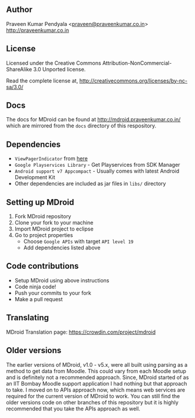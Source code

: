 Author
----------------------
Praveen Kumar Pendyala <<praveen@praveenkumar.co.in>><br>
http://praveenkumar.co.in


License
----------------------
Licensed under the Creative Commons Attribution-NonCommercial-ShareAlike 3.0 
Unported license.

Read the complete license at,
http://creativecommons.org/licenses/by-nc-sa/3.0/


Docs
----------------------
The docs for MDroid can be found at http://mdroid.praveenkumar.co.in/ which are mirrored from the ```docs``` directory of this respository.


Dependencies
-----------------
- ```ViewPagerIndicator``` from [here][1]
- ```Google Playservices Library``` - Get Playservices from SDK Manager
- ```Android support v7 Appcompact``` - Usually comes with latest Android Development Kit
- Other dependencies are included as jar files in ```libs/``` directory


Setting up MDroid
----------------------
1. Fork MDroid repository
2. Clone your fork to your machine
3. Import MDroid project to eclipse
4. Go to project properties
   - Choose ```Google APIs``` with target ```API level 19```
   - Add dependencies listed above


Code contributions
--------------------
- Setup MDroid using above instructions
- Code ninja code!
- Push your commits to your fork
- Make a pull request 


Translating
--------------------
MDroid Translation page: https://crowdin.com/project/mdroid


Older versions
-----------------------
The earlier versions of MDroid, v1.0 - v5.x, were all built using parsing as a method to get data from Moodle. This could vary from each Moodle setup and is definitely not a recommended approach. Since, MDroid started of as an IIT Bombay Moodle support application I had nothing but that approach to take. I moved on to APIs approach now, which means web services are required for the current version of MDroid to work. You can still find the older versions code on other branches of this repository but it is highly recommended that you take the APIs approach as well.

[1]: https://github.com/JakeWharton/ViewPagerIndicator
[2]: https://github.com/praveendath92/MDroid/blob/master/res/values/strings.xml
[3]: http://stackoverflow.com/questions/7973023/what-is-the-list-of-supported-languages-locales-on-android
